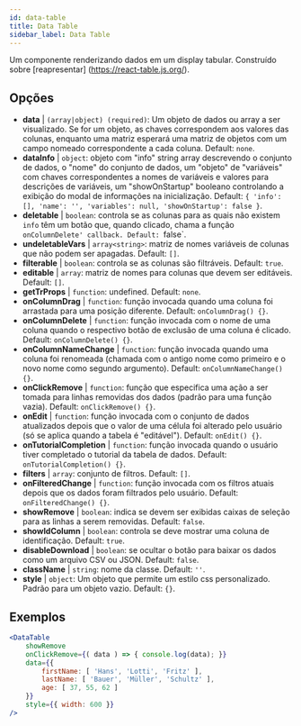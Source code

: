 ```yaml
---
id: data-table 
title: Data Table
sidebar_label: Data Table
---
```


Um componente renderizando dados em um display tabular. Construído sobre [reapresentar] (https://react-table.js.org/).

## Opções

* __data__ | `(array|object) (required)`: Um objeto de dados ou array a ser visualizado. Se for um objeto, as chaves correspondem aos valores das colunas, enquanto uma matriz esperará uma matriz de objetos com um campo nomeado correspondente a cada coluna. Default: `none`.
* __dataInfo__ | `object`: objeto com "info" string array descrevendo o conjunto de dados, o "nome" do conjunto de dados, um "objeto" de "variáveis" com chaves correspondentes a nomes de variáveis e valores para descrições de variáveis, um "showOnStartup" booleano controlando a exibição do modal de informações na inicialização. Default: `{
  'info': [],
  'name': '',
  'variables': null,
  'showOnStartup': false
}`.
* __deletable__ | `boolean`: controla se as colunas para as quais não existem `info` têm um botão que, quando clicado, chama a função `onColumnDelete' callback. Default: `false`.
* __undeletableVars__ | `array<string>`: matriz de nomes variáveis de colunas que não podem ser apagadas. Default: `[]`.
* __filterable__ | `boolean`: controla se as colunas são filtráveis. Default: `true`.
* __editable__ | `array`: matriz de nomes para colunas que devem ser editáveis. Default: `[]`.
* __getTrProps__ | `function`: undefined. Default: `none`.
* __onColumnDrag__ | `function`: função invocada quando uma coluna foi arrastada para uma posição diferente. Default: `onColumnDrag() {}`.
* __onColumnDelete__ | `function`: função invocada com o nome de uma coluna quando o respectivo botão de exclusão de uma coluna é clicado. Default: `onColumnDelete() {}`.
* __onColumnNameChange__ | `function`: função invocada quando uma coluna foi renomeada (chamada com o antigo nome como primeiro e o novo nome como segundo argumento). Default: `onColumnNameChange() {}`.
* __onClickRemove__ | `function`: função que especifica uma ação a ser tomada para linhas removidas dos dados (padrão para uma função vazia). Default: `onClickRemove() {}`.
* __onEdit__ | `function`: função invocada com o conjunto de dados atualizados depois que o valor de uma célula foi alterado pelo usuário (só se aplica quando a tabela é "editável"). Default: `onEdit() {}`.
* __onTutorialCompletion__ | `function`: função invocada quando o usuário tiver completado o tutorial da tabela de dados. Default: `onTutorialCompletion() {}`.
* __filters__ | `array`: conjunto de filtros. Default: `[]`.
* __onFilteredChange__ | `function`: função invocada com os filtros atuais depois que os dados foram filtrados pelo usuário. Default: `onFilteredChange() {}`.
* __showRemove__ | `boolean`: indica se devem ser exibidas caixas de seleção para as linhas a serem removidas. Default: `false`.
* __showIdColumn__ | `boolean`: controla se deve mostrar uma coluna de identificação. Default: `true`.
* __disableDownload__ | `boolean`: se ocultar o botão para baixar os dados como um arquivo CSV ou JSON. Default: `false`.
* __className__ | `string`: nome da classe. Default: `''`.
* __style__ | `object`: Um objeto que permite um estilo css personalizado. Padrão para um objeto vazio. Default: `{}`.


## Exemplos

```jsx live
<DataTable
    showRemove
    onClickRemove={( data ) => { console.log(data); }}
    data={{ 
        firstName: [ 'Hans', 'Lotti', 'Fritz' ], 
        lastName: [ 'Bauer', 'Müller', 'Schultz' ],
        age: [ 37, 55, 62 ]
    }}
    style={{ width: 600 }}
/>
```

